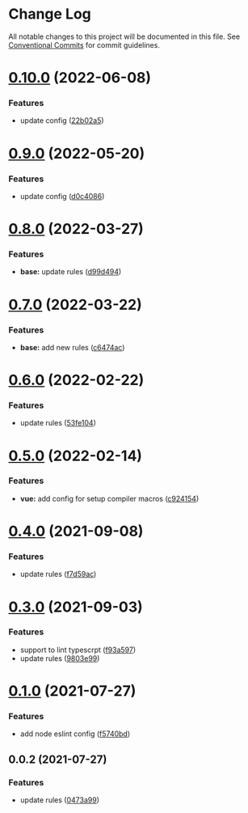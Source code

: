 # Change Log

All notable changes to this project will be documented in this file.
See [Conventional Commits](https://conventionalcommits.org) for commit guidelines.

# [0.10.0](https://github.com/lwy1010/eslint-config/compare/v0.9.0...v0.10.0) (2022-06-08)


### Features

* update config ([22b02a5](https://github.com/lwy1010/eslint-config/commit/22b02a513b465572e586de088b283306e92c3094))





# [0.9.0](https://github.com/lwy1010/eslint-config/compare/v0.8.0...v0.9.0) (2022-05-20)


### Features

* update config ([d0c4086](https://github.com/lwy1010/eslint-config/commit/d0c40863484910699ef2765f9087d6ad63c2faae))





# [0.8.0](https://github.com/lwy1010/eslint-config/compare/v0.7.0...v0.8.0) (2022-03-27)


### Features

* **base:** update rules ([d99d494](https://github.com/lwy1010/eslint-config/commit/d99d49481f5e91a8660263b911dc35e0b37e9822))





# [0.7.0](https://github.com/lwy1010/eslint-config/compare/v0.6.0...v0.7.0) (2022-03-22)


### Features

* **base:** add new rules ([c6474ac](https://github.com/lwy1010/eslint-config/commit/c6474ac9d071d67cf8fb9d13eb85ee03b393d0d9))





# [0.6.0](https://github.com/lwy1010/eslint-config/compare/v0.5.0...v0.6.0) (2022-02-22)


### Features

* update rules ([53fe104](https://github.com/lwy1010/eslint-config/commit/53fe104b52912a78f33a07bc55258fbce65305f4))





# [0.5.0](https://github.com/lwy1010/eslint-config/compare/v0.4.0...v0.5.0) (2022-02-14)


### Features

* **vue:** add config for setup compiler macros ([c924154](https://github.com/lwy1010/eslint-config/commit/c9241546398a6803657761dc2eefdcbb5d22a1bb))





# [0.4.0](https://github.com/lwy1010/eslint-config/compare/v0.3.0...v0.4.0) (2021-09-08)


### Features

* update rules ([f7d59ac](https://github.com/lwy1010/eslint-config/commit/f7d59acb82d9f8562b0d4ec84905ac680dcb89b2))





# [0.3.0](https://github.com/lwy1010/eslint-config/compare/v0.1.0...v0.3.0) (2021-09-03)


### Features

* support to lint typescrpt ([f93a597](https://github.com/lwy1010/eslint-config/commit/f93a597126ff7e6561fb4fd5a5645dbcc3d26a1b))
* update rules ([9803e99](https://github.com/lwy1010/eslint-config/commit/9803e990eca4b9c8288b90f0f7b4c0e5069c7949))





# [0.1.0](https://github.com/7inch/eslint-config/compare/v0.0.2...v0.1.0) (2021-07-27)


### Features

* add node eslint config ([f5740bd](https://github.com/7inch/eslint-config/commit/f5740bd1023b7ac325ed394126e666f3e4ee96a0))





## 0.0.2 (2021-07-27)


### Features

* update rules ([0473a99](https://github.com/7inch/eslint-config/commit/0473a995dcaa6b6c7a0dc8f0839e01bfe6ca7371))
